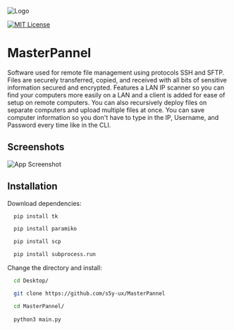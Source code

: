 
![Logo](https://user-images.githubusercontent.com/59636597/230280708-7cdb4a83-495f-4296-b0a0-ce87f5685632.png)

[![MIT License](https://img.shields.io/badge/License-MIT-green.svg)](https://choosealicense.com/licenses/mit/)
# MasterPannel
Software used for remote file management using protocols SSH and SFTP. Files are securely transferred, copied, and received with all bits of sensitive information secured and encrypted. Features a LAN IP scanner so you can find your computers more easily on a LAN and a client is added for ease of setup on remote computers. You can also recursively deploy files on separate computers and upload multiple files at once. You can save computer information so you don't have to type in the IP, Username, and Password every time like in the CLI.
## Screenshots

![App Screenshot](https://lh3.googleusercontent.com/pw/AMWts8Bs7OJKAqfQlt200MBK5Fm_pBsEbfu8qo6IKapwoF3cHZ5UObkgEDdPRnQCbpSOlXoFpSFiXRcDuiDpHwlLD-ygKcJaurkgEiUuEjlSUdjHMi3ZM2DgsVlSFpAlSRcVsrfve46LTH-Xi4yfoZi8qDyhmD2FhEMIc15N0eUXtBE2Dmkc7YcEgId2NpwLleZtJ53Tg3gqzA0h_duMrJQG32KbIbDIqz7GzMFWqqxsR8vyWGr3X0OEElPgNMW8hY22wvBm5PmB-t0yYStpknVmaTsbaJakMyFI68b2EFr9jKhwR8quWnGzO1YGfUfi_cpObTNabw9MWZD7Vea6jFUQrPCx2bLXR_tdetfme1kx-g01sYFkCkQOUkb662Z1mCXG_QhOAfMHQCjEOpS1RTVlZYWNV7QuoLrSHC7QUav7jC18LJLuWUj8oSgKcxwacv0ldj8koEY8YCN51eCRKGdBjzwRFmjulD5aPqgHos2PqiNPQhKt_jhwv7At6_P9o6omc6TGj1Jn_9F14HDdUfSye_zosNjsMfNavWLySAOFAhxyXjDnuz2WGOvM2D0IfnZOBX6GZ1RGSHzgVaoAfRWpaVXBeXPwfMddS2_wwRZ2ua074JMkwlE3eDRQpe_V7O8CtkqWFy71IIzVK-AhegapGJTUl3dCWG0R29Xu8kSs59xWedt8TfDWkCetkgttgpi2V8-ZnIVz2x9iK545krMZGsHhzdb_lcjQIQI7U1XyDGy2L0e8fDsOzQG0IxZiBFIr0ZsRM53pyuvZy-4vZSl0DND1k38vcSdJ6rzyz1g3z5AnfAa5G31mmBwkEZZPwkhZsrSN7QJfUjYu3ZJgtALAWF68POI5fEOQdbD6u3sdqxbpGHJ1xw2-w5KHa6Uz-_6b9jP9WJGzIQeUuA=w800-h530-s-no?authuser=0)

## Installation

Download dependencies:

```bash
  pip install tk

  pip install paramiko

  pip install scp

  pip install subprocess.run
```
Change the directory and install:
```bash
  cd Desktop/

  git clone https://github.com/s5y-ux/MasterPannel

  cd MasterPannel/
  
  python3 main.py
```
